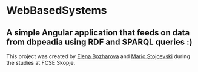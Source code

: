 # WebBasedSystems
## A simple Angular application that feeds on data from dbpeadia using RDF and SPARQL queries :)

This project was created by [Elena Bozharova](https://github.com/elenabozharova) and [Mario Stojcevski](https://github.com/MarioStojcevski) during the studies at FCSE Skopje. 
